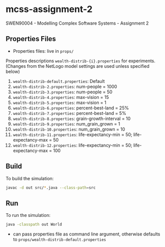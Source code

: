 # mcss-assignment-2
SWEN90004 - Modelling Complex Software Systems - Assignment 2

## Properties Files

- Properties files: live in `props/`

Properties descriptions `wealth-distrib-{i}.properties` for experiments.
(Changes from the NetLogo model settings are used unless specified below)

1. `wealth-distrib-default.properties`: Default
2. `wealth-distrib-2.properties`: num-people = 1000
3. `wealth-distrib-3.properties`: num-people = 50
4. `wealth-distrib-4.properties`: max-vision = 15
5. `wealth-distrib-5.properties`: max-vision = 1
6. `wealth-distrib-6.properties`: percent-best-land = 25%
7. `wealth-distrib-7.properties`: percent-best-land = 5%
8. `wealth-distrib-8.properties`: grain-growth-interval = 10
9. `wealth-distrib-9.properties`: num_grain_grown = 1
10. `wealth-distrib-10.properties`:  num_grain_grown = 10
11. `wealth-distrib-11.properties`:  life-expectancy-min = 50; life-expectancy-max = 50
12. `wealth-distrib-12.properties`:  life-expectancy-min = 50; life-expectancy-max = 100

## Build

To build the simulation:
```bash
javac -d out src/*.java --class-path=src
```

## Run

To run the simulation:
```bash
java -classpath out World
```
- can pass properties file as command line argument, otherwise defaults
  to `props/wealth-distrib-default.properties`
